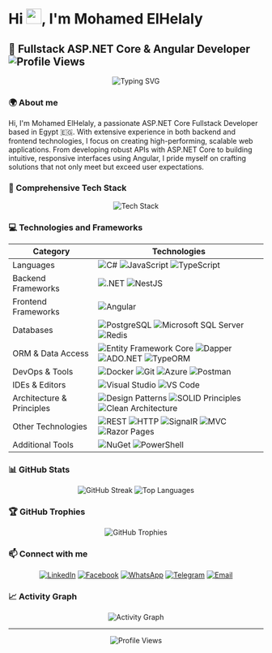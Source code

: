 # Hi <img src="https://media.giphy.com/media/hvRJCLFzcasrR4ia7z/giphy.gif" width="30px">, I'm Mohamed ElHelaly

## 🚀 Fullstack ASP.NET Core & Angular Developer <img src="https://komarev.com/ghpvc/?username=netninjaengineer&label=Profile%20views&color=0e75b6&style=flat" alt="Profile Views" />

<div align="center">
  <img src="https://readme-typing-svg.demolab.com?font=Fira+Code&pause=1000&color=1E90FF&center=true&width=600&lines=Passionate+.NET+Developer;Full+Stack+Web+Engineer;Creating+Scalable+Solutions" alt="Typing SVG" />
</div>

### 🌍 About me
Hi, I'm Mohamed ElHelaly, a passionate ASP.NET Core Fullstack Developer based in Egypt 🇪🇬. With extensive experience in both backend and frontend technologies, I focus on creating high-performing, scalable web applications. From developing robust APIs with ASP.NET Core to building intuitive, responsive interfaces using Angular, I pride myself on crafting solutions that not only meet but exceed user expectations.

### 🚀 Comprehensive Tech Stack

<div align="center">
  <img src="https://skillicons.dev/icons?i=cs,dotnet,postgres,redis,git,docker,angular,typescript,javascript,visualstudio,azure,postman,nestjs" alt="Tech Stack" />
</div>

### 💻 Technologies and Frameworks

| Category | Technologies |
|----------|--------------|
| Languages | ![C#](https://img.shields.io/badge/C%23-239120?style=for-the-badge&logo=c-sharp&logoColor=white) ![JavaScript](https://img.shields.io/badge/JavaScript-F7DF1E?style=for-the-badge&logo=javascript&logoColor=black) ![TypeScript](https://img.shields.io/badge/TypeScript-007ACC?style=for-the-badge&logo=typescript&logoColor=white) |
| Backend Frameworks | ![.NET](https://img.shields.io/badge/.NET-512BD4?style=for-the-badge&logo=dotnet&logoColor=white) ![NestJS](https://img.shields.io/badge/NestJS-E0234E?style=for-the-badge&logo=nestjs&logoColor=white) |
| Frontend Frameworks | ![Angular](https://img.shields.io/badge/Angular-DD0031?style=for-the-badge&logo=angular&logoColor=white) |
| Databases | ![PostgreSQL](https://img.shields.io/badge/PostgreSQL-336791?style=for-the-badge&logo=postgresql&logoColor=white) ![Microsoft SQL Server](https://img.shields.io/badge/Microsoft%20SQL%20Server-CC2927?style=for-the-badge&logo=microsoft%20sql%20server&logoColor=white) ![Redis](https://img.shields.io/badge/redis-%23DD0031.svg?&style=for-the-badge&logo=redis&logoColor=white) |
| ORM & Data Access | ![Entity Framework Core](https://img.shields.io/badge/Entity%20Framework%20Core-7A7A7A?style=for-the-badge&logo=dotnet&logoColor=white) ![Dapper](https://img.shields.io/badge/Dapper-43B02A?style=for-the-badge&logo=dapper&logoColor=white) ![ADO.NET](https://img.shields.io/badge/ADO.NET-0053F1?style=for-the-badge&logo=dotnet&logoColor=white) ![TypeORM](https://img.shields.io/badge/TypeORM-FF5733?style=for-the-badge&logo=typeorm&logoColor=white) |
| DevOps & Tools | ![Docker](https://img.shields.io/badge/Docker-2CA5E0?style=for-the-badge&logo=docker&logoColor=white) ![Git](https://img.shields.io/badge/Git-F05033?style=for-the-badge&logo=git&logoColor=white) ![Azure](https://img.shields.io/badge/Microsoft_Azure-0089D6?style=for-the-badge&logo=microsoft-azure&logoColor=white) ![Postman](https://img.shields.io/badge/Postman-FF6C37?style=for-the-badge&logo=postman&logoColor=white) |
| IDEs & Editors | ![Visual Studio](https://img.shields.io/badge/Visual%20Studio-5C2D91.svg?style=for-the-badge&logo=visual-studio&logoColor=white) ![VS Code](https://img.shields.io/badge/Visual%20Studio%20Code-0078d7.svg?style=for-the-badge&logo=visual-studio-code&logoColor=white) |
| Architecture & Principles | ![Design Patterns](https://img.shields.io/badge/Design%20Patterns-333333?style=for-the-badge&logo=pattern&logoColor=white) ![SOLID Principles](https://img.shields.io/badge/SOLID%20Principles-23B9A4?style=for-the-badge&logo=dotnet&logoColor=white) ![Clean Architecture](https://img.shields.io/badge/Clean%20Architecture-EEEE00?style=for-the-badge&logo=architecture&logoColor=black) |
| Other Technologies | ![REST](https://img.shields.io/badge/REST-00A7E1?style=for-the-badge&logo=rest&logoColor=white) ![HTTP](https://img.shields.io/badge/HTTP-00A4A2?style=for-the-badge&logo=http&logoColor=white) ![SignalR](https://img.shields.io/badge/SignalR-00E1F1?style=for-the-badge&logo=signalr&logoColor=white) ![MVC](https://img.shields.io/badge/MVC-1E4E79?style=for-the-badge&logo=aspdotnet&logoColor=white) ![Razor Pages](https://img.shields.io/badge/Razor%20Pages-5194F6?style=for-the-badge&logo=razor&logoColor=white) |
| Additional Tools | ![NuGet](https://img.shields.io/badge/NuGet-004880?style=for-the-badge&logo=nuget&logoColor=white) ![PowerShell](https://img.shields.io/badge/PowerShell-5391FE?style=for-the-badge&logo=powershell&logoColor=white) |

### 📊 GitHub Stats

<div align="center">
  <img src="https://github-readme-streak-stats.herokuapp.com/?user=netninjaengineer&theme=radical" alt="GitHub Streak" />
  <img src="https://github-readme-stats.vercel.app/api/top-langs?username=netninjaengineer&show_icons=true&locale=en&layout=compact&theme=radical" alt="Top Languages" />
</div>

### 🏆 GitHub Trophies

<div align="center">
  <img src="https://github-profile-trophy.vercel.app/?username=netninjaengineer&theme=radical&column=7" alt="GitHub Trophies" />
</div>

### 📫 Connect with me

<div align="center">
  <a href="https://www.linkedin.com/in/mohamed-elhelaly-251a33223/"><img src="https://img.shields.io/badge/LinkedIn-0077B5?style=for-the-badge&logo=linkedin&logoColor=white" alt="LinkedIn" /></a>
  <a href="https://www.facebook.com/mohamed.elhelaly.50951/"><img src="https://img.shields.io/badge/Facebook-1877F2?style=for-the-badge&logo=facebook&logoColor=white" alt="Facebook" /></a>
  <a href="https://wa.me/201145753861"><img src="https://img.shields.io/badge/WhatsApp-25D366?style=for-the-badge&logo=whatsapp&logoColor=white" alt="WhatsApp" /></a>
  <a href="https://t.me/Muhamed_ElHelaly"><img src="https://img.shields.io/badge/Telegram-2CA5E0?style=for-the-badge&logo=telegram&logoColor=white" alt="Telegram" /></a>
  <a href="mailto:me5260287@gmail.com"><img src="https://img.shields.io/badge/Email-D14836?style=for-the-badge&logo=gmail&logoColor=white" alt="Email" /></a>
</div>

### 📈 Activity Graph

<div align="center">
  <img src="https://github-readme-activity-graph.vercel.app/graph?username=netninjaengineer&theme=radical" alt="Activity Graph" />
</div>

---

<div align="center">
  <img src="https://komarev.com/ghpvc/?username=netninjaengineer&color=blueviolet" alt="Profile Views" />
</div>
